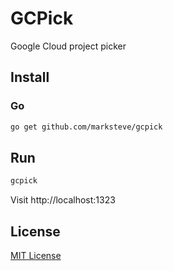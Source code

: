 # GCPick

Google Cloud project picker

## Install

### Go

```sh
go get github.com/marksteve/gcpick
```

## Run

```sh
gcpick
```

Visit http://localhost:1323

## License

[MIT License](https://marksteve.mit-license.org/)
